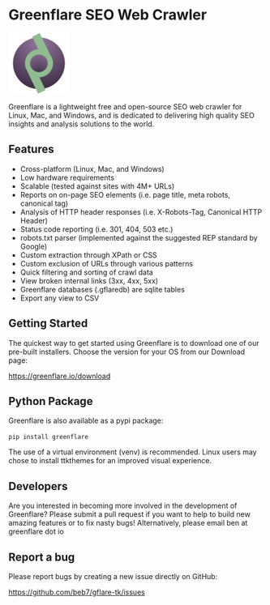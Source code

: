 # Greenflare SEO Web Crawler
<img alt="Greenflare SEO Web Crawler Logo" src="greenflare/resources/greenflare-logo.svg" width="120" />

Greenflare is a lightweight free and open-source SEO web crawler for Linux, Mac, and Windows, and is dedicated to delivering high quality 
SEO insights and analysis solutions to the world.

## Features

* Cross-platform (Linux, Mac, and Windows)
* Low hardware requirements
* Scalable (tested against sites with 4M+ URLs) 
* Reports on on-page SEO elements (i.e. page title, meta robots, canonical tag)
* Analysis of HTTP header responses (i.e. X-Robots-Tag, Canonical HTTP Header)
* Status code reporting (i.e. 301, 404, 503 etc.) 
* robots.txt parser (implemented against the suggested REP standard by Google)
* Custom extraction through XPath or CSS
* Custom exclusion of URLs through various patterns
* Quick filtering and sorting of crawl data
* View broken internal links (3xx, 4xx, 5xx)
* Greenflare databases (.gflaredb) are sqlite tables 
* Export any view to CSV


## Getting Started

The quickest way to get started using Greenflare is to download one of 
our pre-built installers. Choose the version for your OS from our Download page:

https://greenflare.io/download

## Python Package

Greenflare is also available as a pypi package:

`pip install greenflare`

The use of a virtual environment (venv) is recommended. 
Linux users may chose to install ttkthemes for an improved visual experience.  


## Developers

Are you interested in becoming more involved in the development of 
Greenflare? Please submit a pull request if you want to help to build new amazing features or to fix nasty bugs!
Alternatively, please email ben at greenflare dot io

## Report a bug

Please report bugs by creating a new issue directly on GitHub:

https://github.com/beb7/gflare-tk/issues
